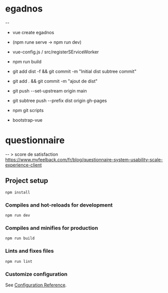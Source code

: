 # egadnos

--
- vue create egadnos
- (npm rune serve -> npm run dev)
- vue-config.js / src/registerSErviceWorker
- npm run build
- git add dist -f && git commit -m "Initial dist subtree commit"

- git add . && git commit -m "ajout de dist"
- git push --set-upstream origin main
- git subtree push --prefix dist origin gh-pages
- npm git scripts

- bootstrap-vue


# questionnaire
-- > score de satisfaction https://www.myfeelback.com/fr/blog/questionnaire-system-usability-scale-experience-client




## Project setup
```
npm install
```

### Compiles and hot-reloads for development
```
npm run dev
```

### Compiles and minifies for production
```
npm run build
```

### Lints and fixes files
```
npm run lint
```

### Customize configuration
See [Configuration Reference](https://cli.vuejs.org/config/).
